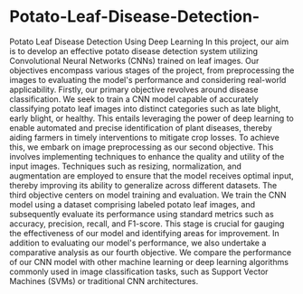 # Potato-Leaf-Disease-Detection-
Potato Leaf Disease Detection Using Deep Learning
In this project, our aim is to develop an effective potato disease detection system utilizing
Convolutional Neural Networks (CNNs) trained on leaf images. Our objectives encompass various
stages of the project, from preprocessing the images to evaluating the model's performance and
considering real-world applicability.
Firstly, our primary objective revolves around disease classification. We seek to train a CNN model
capable of accurately classifying potato leaf images into distinct categories such as late blight, early
blight, or healthy. This entails leveraging the power of deep learning to enable automated and precise
identification of plant diseases, thereby aiding farmers in timely interventions to mitigate crop losses.
To achieve this, we embark on image preprocessing as our second objective. This involves
implementing techniques to enhance the quality and utility of the input images. Techniques such as
resizing, normalization, and augmentation are employed to ensure that the model receives optimal
input, thereby improving its ability to generalize across different datasets.
The third objective centers on model training and evaluation. We train the CNN model using a dataset
comprising labeled potato leaf images, and subsequently evaluate its performance using standard
metrics such as accuracy, precision, recall, and F1-score. This stage is crucial for gauging the
effectiveness of our model and identifying areas for improvement.
In addition to evaluating our model's performance, we also undertake a comparative analysis as our
fourth objective. We compare the performance of our CNN model with other machine learning or
deep learning algorithms commonly used in image classification tasks, such as Support Vector
Machines (SVMs) or traditional CNN architectures.
